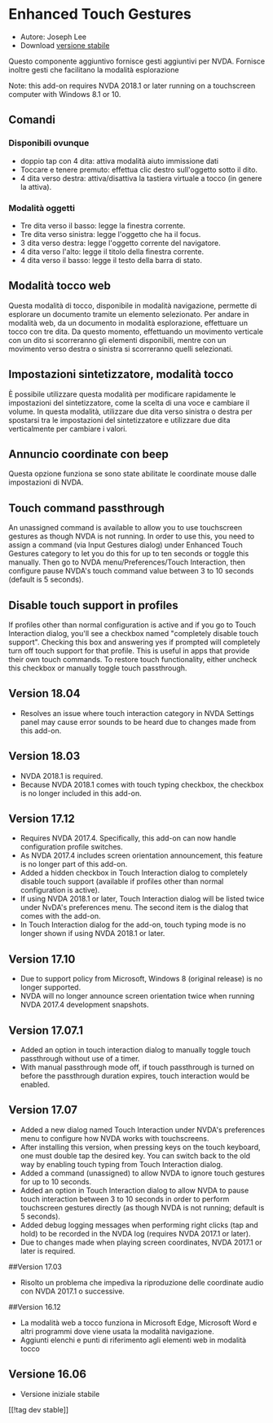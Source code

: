 # Enhanced Touch Gestures #

* Autore: Joseph Lee
* Download [versione stabile][1]

Questo componente aggiuntivo fornisce gesti aggiuntivi per NVDA. Fornisce
inoltre gesti che facilitano la modalità esplorazione

Note: this add-on requires NVDA 2018.1 or later running on a touchscreen
computer with Windows 8.1 or 10.

## Comandi

### Disponibili ovunque

* doppio tap con 4 dita: attiva modalità aiuto immissione dati
* Toccare e tenere premuto: effettua clic destro sull'oggetto sotto il dito.
* 4 dita verso destra: attiva/disattiva la tastiera virtuale a tocco (in
  genere la attiva).

### Modalità oggetti

* Tre dita verso il basso: legge la finestra corrente.
* Tre dita verso sinistra: legge l'oggetto che ha il focus.
* 3 dita verso destra: legge l'oggetto corrente del navigatore.
* 4 dita verso l'alto: legge il titolo della finestra corrente.
* 4 dita verso il basso: legge il testo della barra di stato.

## Modalità tocco web

Questa modalità di tocco, disponibile in modalità navigazione, permette di
esplorare un documento tramite un elemento selezionato. Per andare in
modalità web, da un documento in modalità esplorazione, effettuare un tocco
con tre dita. Da questo momento, effettuando un movimento verticale con un
dito si scorreranno gli elementi disponibili, mentre con un movimento verso
destra o sinistra si scorreranno quelli selezionati.

## Impostazioni sintetizzatore, modalità tocco

È possibile utilizzare questa modalità per modificare rapidamente le
impostazioni del sintetizzatore, come la scelta di una voce e cambiare il
volume. In questa modalità, utilizzare due dita verso sinistra o destra per
spostarsi tra le impostazioni del sintetizzatore e utilizzare due dita
verticalmente per cambiare i valori.

## Annuncio coordinate con beep

Questa opzione funziona se sono state abilitate le coordinate mouse dalle
impostazioni di NVDA.

## Touch command passthrough

An unassigned command is available to allow you to use touchscreen gestures
as though NVDA is not running. In order to use this, you need to assign a
command (via Input Gestures dialog) under Enhanced Touch Gestures category
to let you do this for up to ten seconds or toggle this manually. Then go to
NVDA menu/Preferences/Touch Interaction, then configure pause NVDA's touch
command value between 3 to 10 seconds (default is 5 seconds).

## Disable touch support in profiles

If profiles other than normal configuration is active and if you go to Touch
Interaction dialog, you'll see a checkbox named "completely disable touch
support". Checking this box and answering yes if prompted will completely
turn off touch support for that profile. This is useful in apps that provide
their own touch commands. To restore touch functionality, either uncheck
this checkbox or manually toggle touch passthrough.

## Version 18.04

* Resolves an issue where touch interaction category in NVDA Settings panel
  may cause error sounds to be heard due to changes made from this add-on.

## Version 18.03

* NVDA 2018.1 is required.
* Because NVDA 2018.1 comes with touch typing checkbox, the checkbox is no
  longer included in this add-on.

## Version 17.12

* Requires NVDA 2017.4. Specifically, this add-on can now handle
  configuration profile switches.
* As NVDA 2017.4 includes screen orientation announcement, this feature is
  no longer part of this add-on.
* Added a hidden checkbox in Touch Interaction dialog to completely disable
  touch support (available if profiles other than normal configuration is
  active).
* If using NVDA 2018.1 or later, Touch Interaction dialog will be listed
  twice under NvDA's preferences menu. The second item is the dialog that
  comes with the add-on.
* In Touch Interaction dialog for the add-on, touch typing mode is no longer
  shown if using NVDA 2018.1 or later.

## Version 17.10

* Due to support policy from Microsoft, Windows 8 (original release) is no
  longer supported.
* NVDA will no longer announce screen orientation twice when running NVDA
  2017.4 development snapshots.

## Version 17.07.1

* Added an option in touch interaction dialog to manually toggle touch
  passthrough without use of a timer.
* With manual passthrough mode off, if touch passthrough is turned on before
  the passthrough duration expires, touch interaction would be enabled.

## Version 17.07

* Added a new dialog named Touch Interaction under NVDA's preferences menu
  to configure how NVDA works with touchscreens.
* After installing this version, when pressing keys on the touch keyboard,
  one must double tap the desired key. You can switch back to the old way by
  enabling touch typing from Touch Interaction dialog.
* Added a command (unassigned) to allow NVDA to ignore touch gestures for up
  to 10 seconds.
* Added an option in Touch Interaction dialog to allow NVDA to pause touch
  interaction between 3 to 10 seconds in order to perform touchscreen
  gestures directly (as though NVDA is not running; default is 5 seconds).
* Added debug logging messages when performing right clicks (tap and hold)
  to be recorded in the NVDA log (requires NVDA 2017.1 or later).
* Due to changes made when playing screen coordinates, NVDA 2017.1 or later
  is required.

##Version 17.03

* Risolto un problema che impediva la riproduzione delle coordinate audio
  con NVDA 2017.1 o successive.

##Version 16.12

* La modalità web a tocco funziona in Microsoft Edge, Microsoft Word e altri
  programmi dove viene usata la modalità navigazione.
* Aggiunti elenchi e punti di riferimento agli elementi web in modalità
  tocco

## Versione 16.06

* Versione iniziale stabile

[[!tag dev stable]]

[1]: https://addons.nvda-project.org/files/get.php?file=ets
